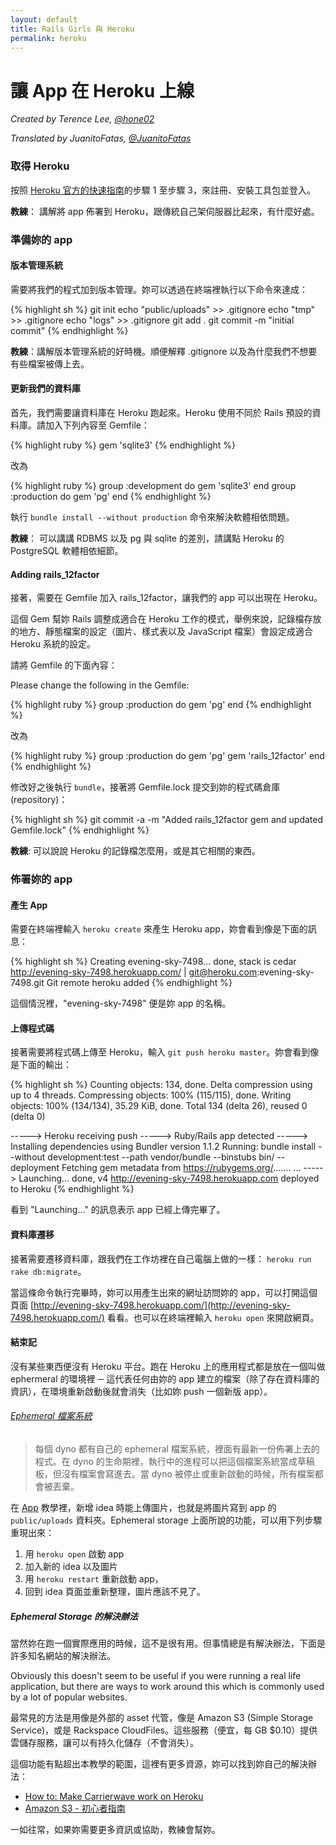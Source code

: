 ```yaml
---
layout: default
title: Rails Girls 與 Heroku
permalink: heroku
---
```


# 讓 App 在 Heroku 上線

*Created by Terence Lee, [@hone02](https://twitter.com/hone02)*

*Translated by JuanitoFatas, [@JuanitoFatas](https://twitter.com/juanitofatas)*

### 取得 Heroku

按照 [Heroku 官方的快速指南](https://devcenter.heroku.com/articles/quickstart)的步驟 1 至步驟 3，來註冊、安裝工具包並登入。

__教練__： 講解將 app 佈署到 Heroku，跟傳統自己架伺服器比起來，有什麼好處。

### 準備妳的 app

#### 版本管理系統

需要將我們的程式加到版本管理。妳可以透過在終端裡執行以下命令來達成：

{% highlight sh %}
git init
echo "public/uploads" >> .gitignore
echo "tmp" >> .gitignore
echo "logs" >> .gitignore
git add .
git commit -m "initial commit"
{% endhighlight %}

__教練__：講解版本管理系統的好時機。順便解釋 .gitignore 以及為什麼我們不想要有些檔案被傳上去。

#### 更新我們的資料庫

首先，我們需要讓資料庫在 Heroku 跑起來。Heroku 使用不同於 Rails 預設的資料庫。請加入下列內容至 Gemfile：

{% highlight ruby %}
gem 'sqlite3'
{% endhighlight %}

改為

{% highlight ruby %}
group :development do
  gem 'sqlite3'
end
group :production do
  gem 'pg'
end
{% endhighlight %}

執行 `bundle install --without production` 命令來解決軟體相依問題。

__教練__： 可以講講 RDBMS 以及 pg 與 sqlite 的差別，請講點 Heroku 的 PostgreSQL 軟體相依細節。

#### Adding rails\_12factor

接著，需要在 Gemfile 加入 rails\_12factor，讓我們的 app 可以出現在 Heroku。

這個 Gem 幫妳 Rails 調整成適合在 Heroku 工作的模式，舉例來說，記錄檔存放的地方、靜態檔案的設定（圖片、樣式表以及 JavaScript 檔案）會設定成適合 Heroku 系統的設定。

請將 Gemfile 的下面內容：

Please change the following in the Gemfile:

{% highlight ruby %}
group :production do
  gem 'pg'
end
{% endhighlight %}

改為

{% highlight ruby %}
group :production do
  gem 'pg'
  gem 'rails_12factor'
end
{% endhighlight %}

修改好之後執行 `bundle`，接著將 Gemfile.lock 提交到妳的程式碼倉庫 (repository)：

{% highlight sh %}
git commit -a -m "Added rails\_12factor gem and updated Gemfile.lock"
{% endhighlight %}

__教練__: 可以說說 Heroku 的記錄檔怎麼用，或是其它相關的東西。

### 佈署妳的 app

#### 產生 App

需要在終端裡輸入 `heroku create` 來產生 Heroku app，妳會看到像是下面的訊息：

{% highlight sh %}
Creating evening-sky-7498... done, stack is cedar
http://evening-sky-7498.herokuapp.com/ | git@heroku.com:evening-sky-7498.git
Git remote heroku added
{% endhighlight %}

這個情況裡，"evening-sky-7498" 便是妳 app 的名稱。

#### 上傳程式碼

接著需要將程式碼上傳至 Heroku，輸入 `git push heroku master`。妳會看到像是下面的輸出：

{% highlight sh %}
Counting objects: 134, done.
Delta compression using up to 4 threads.
Compressing objects: 100% (115/115), done.
Writing objects: 100% (134/134), 35.29 KiB, done.
Total 134 (delta 26), reused 0 (delta 0)

-----> Heroku receiving push
-----> Ruby/Rails app detected
-----> Installing dependencies using Bundler version 1.1.2
       Running: bundle install --without development:test --path vendor/bundle --binstubs bin/ --deployment
       Fetching gem metadata from https://rubygems.org/.......
...
-----> Launching... done, v4
       http://evening-sky-7498.herokuapp.com deployed to Heroku
{% endhighlight %}

看到 "Launching..." 的訊息表示 app 已經上傳完畢了。

#### 資料庫遷移

接著需要遷移資料庫，跟我們在工作坊裡在自己電腦上做的一樣： `heroku run rake db:migrate`。


當這條命令執行完畢時，妳可以用產生出來的網址訪問妳的 app，可以打開這個頁面 [http://evening-sky-7498.herokuapp.com/](http://evening-sky-7498.herokuapp.com/) 看看。也可以在終端裡輸入 `heroku open` 來開啟網頁。

#### 結束記

沒有某些東西便沒有 Heroku 平台。跑在 Heroku 上的應用程式都是放在一個叫做 ephermeral 的環境裡 ─ 這代表任何由妳的 app 建立的檔案（除了存在資料庫的資訊），在環境重新啟動後就會消失（比如妳 push 一個新版 app）。

###### [Ephemeral 檔案系統](https://devcenter.heroku.com/articles/dynos#ephemeral-filesystem)

> 每個 dyno 都有自己的 ephemeral 檔案系統，裡面有最新一份佈署上去的程式。在 dyno 的生命期裡，執行中的進程可以把這個檔案系統當成草稿板，但沒有檔案會寫進去。當 dyno 被停止或重新啟動的時候，所有檔案都會被丟棄。

在 [App](/app) 教學裡，新增 idea 時能上傳圖片，也就是將圖片寫到 app 的 `public/uploads` 資料夾。Ephemeral storage 上面所說的功能，可以用下列步驟重現出來：

1. 用 `heroku open` 啟動 app
2. 加入新的 idea 以及圖片
3. 用 `heroku restart` 重新啟動 app，
4. 回到 idea 頁面並重新整理，圖片應該不見了。

##### Ephemeral Storage 的解決辦法

當然妳在跑一個實際應用的時候，這不是很有用。但事情總是有解決辦法，下面是許多知名網站的解決辦法。

Obviously this doesn't seem to be useful if you were running a real life application, but there are ways to work around this which is commonly used by a lot of popular websites.

最常見的方法是用像是外部的 asset 代管，像是 Amazon S3 (Simple Storage Service)，或是 Rackspace CloudFiles。這些服務（便宜，每 GB $0.10）提供雲儲存服務，讓可以有持久化儲存（不會消失）。

這個功能有點超出本教學的範圍，這裡有更多資源，妳可以找到妳自己的解決辦法：

* [How to: Make Carrierwave work on Heroku](https://github.com/carrierwaveuploader/carrierwave/wiki/How-to%3A-Make-Carrierwave-work-on-Heroku)
* [Amazon S3 - 初心者指南](http://www.hongkiat.com/blog/amazon-s3-the-beginners-guide/)

一如往常，如果妳需要更多資訊或協助，教練會幫妳。
